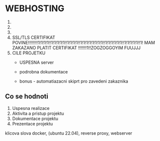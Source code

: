 # WEBHOSTING 

1)
2)
3)
4) SSL/TLS CERTIFIKAT POVINE!!!!!!!!1!1!1!1!!1!1!1!1!1!!1!1!1!1!!1!1!1!1!1!1!1!1!!1!1!1!1!1!1!!1!1!1!1!1!!1! MAM ZAKAZANO PLATIT CERTIFIKAT !!!!!!!1!!ZOGZOGGOYIM FUUJJJ
5) CILE PROJETKU
	- USPESNA server
	
	- podrobna dokumentace
	- bonus - automatiazacni skiprt pro zavedeni zakaznika

## Co se hodnoti 

1) Uspesna realizace
2) Aktivita a pristup projektu
3) Dokumentace projektu
4) Prezentace projektu

klicova slova
docker, (ubuntu 22.04), reverse proxy, webserver
